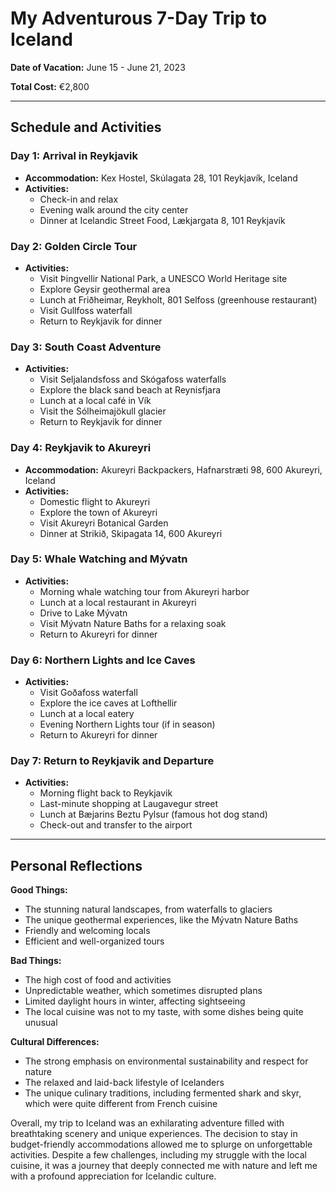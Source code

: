 # My Adventurous 7-Day Trip to Iceland

**Date of Vacation:** June 15 - June 21, 2023

**Total Cost:** €2,800

---

## Schedule and Activities

### Day 1: Arrival in Reykjavik
- **Accommodation:** Kex Hostel, Skúlagata 28, 101 Reykjavík, Iceland
- **Activities:** 
  - Check-in and relax
  - Evening walk around the city center
  - Dinner at Icelandic Street Food, Lækjargata 8, 101 Reykjavík

### Day 2: Golden Circle Tour
- **Activities:**
  - Visit Þingvellir National Park, a UNESCO World Heritage site
  - Explore Geysir geothermal area
  - Lunch at Friðheimar, Reykholt, 801 Selfoss (greenhouse restaurant)
  - Visit Gullfoss waterfall
  - Return to Reykjavik for dinner

### Day 3: South Coast Adventure
- **Activities:**
  - Visit Seljalandsfoss and Skógafoss waterfalls
  - Explore the black sand beach at Reynisfjara
  - Lunch at a local café in Vík
  - Visit the Sólheimajökull glacier
  - Return to Reykjavik for dinner

### Day 4: Reykjavik to Akureyri
- **Accommodation:** Akureyri Backpackers, Hafnarstræti 98, 600 Akureyri, Iceland
- **Activities:**
  - Domestic flight to Akureyri
  - Explore the town of Akureyri
  - Visit Akureyri Botanical Garden
  - Dinner at Strikið, Skipagata 14, 600 Akureyri

### Day 5: Whale Watching and Mývatn
- **Activities:**
  - Morning whale watching tour from Akureyri harbor
  - Lunch at a local restaurant in Akureyri
  - Drive to Lake Mývatn
  - Visit Mývatn Nature Baths for a relaxing soak
  - Return to Akureyri for dinner

### Day 6: Northern Lights and Ice Caves
- **Activities:**
  - Visit Goðafoss waterfall
  - Explore the ice caves at Lofthellir
  - Lunch at a local eatery
  - Evening Northern Lights tour (if in season)
  - Return to Akureyri for dinner

### Day 7: Return to Reykjavik and Departure
- **Activities:**
  - Morning flight back to Reykjavik
  - Last-minute shopping at Laugavegur street
  - Lunch at Bæjarins Beztu Pylsur (famous hot dog stand)
  - Check-out and transfer to the airport

---

## Personal Reflections

**Good Things:**
- The stunning natural landscapes, from waterfalls to glaciers
- The unique geothermal experiences, like the Mývatn Nature Baths
- Friendly and welcoming locals
- Efficient and well-organized tours

**Bad Things:**
- The high cost of food and activities
- Unpredictable weather, which sometimes disrupted plans
- Limited daylight hours in winter, affecting sightseeing
- The local cuisine was not to my taste, with some dishes being quite unusual

**Cultural Differences:**
- The strong emphasis on environmental sustainability and respect for nature
- The relaxed and laid-back lifestyle of Icelanders
- The unique culinary traditions, including fermented shark and skyr, which were quite different from French cuisine

Overall, my trip to Iceland was an exhilarating adventure filled with breathtaking scenery and unique experiences. The decision to stay in budget-friendly accommodations allowed me to splurge on unforgettable activities. Despite a few challenges, including my struggle with the local cuisine, it was a journey that deeply connected me with nature and left me with a profound appreciation for Icelandic culture.
